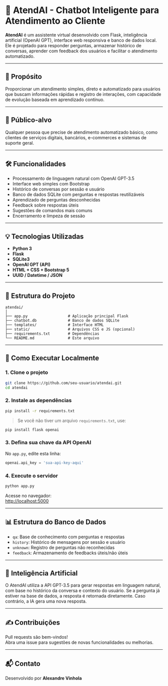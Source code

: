 
# 🤖 AtendAI - Chatbot Inteligente para Atendimento ao Cliente

**AtendAI** é um assistente virtual desenvolvido com Flask, inteligência artificial (OpenAI GPT), interface web responsiva e banco de dados local. Ele é projetado para responder perguntas, armazenar histórico de conversas, aprender com feedback dos usuários e facilitar o atendimento automatizado.

---

## 📌 Propósito

Proporcionar um atendimento simples, direto e automatizado para usuários que buscam informações rápidas e registro de interações, com capacidade de evolução baseada em aprendizado contínuo.

---

## 👥 Público-alvo

Qualquer pessoa que precise de atendimento automatizado básico, como clientes de serviços digitais, bancários, e-commerces e sistemas de suporte geral.

---

## 🛠️ Funcionalidades

- Processamento de linguagem natural com OpenAI GPT-3.5
- Interface web simples com Bootstrap
- Histórico de conversas por sessão e usuário
- Banco de dados SQLite com perguntas e respostas reutilizáveis
- Aprendizado de perguntas desconhecidas
- Feedback sobre respostas úteis
- Sugestões de comandos mais comuns
- Encerramento e limpeza de sessão

---

## 💡 Tecnologias Utilizadas

- **Python 3**
- **Flask**
- **SQLite3**
- **OpenAI GPT (API)**
- **HTML + CSS + Bootstrap 5**
- **UUID / Datetime / JSON**

---

## 📁 Estrutura do Projeto

```
atendai/
│
├── app.py                  # Aplicação principal Flask
├── chatbot.db              # Banco de dados SQLite
├── templates/              # Interface HTML
├── static/                 # Arquivos CSS e JS (opcional)
├── requirements.txt        # Dependências
└── README.md               # Este arquivo
```

---

## 🚀 Como Executar Localmente

### 1. Clone o projeto

```bash
git clone https://github.com/seu-usuario/atendai.git
cd atendai
```

### 2. Instale as dependências

```bash
pip install -r requirements.txt
```

> Se você não tiver um arquivo `requirements.txt`, use:
```bash
pip install flask openai
```

### 3. Defina sua chave da API OpenAI

No `app.py`, edite esta linha:

```python
openai.api_key = 'sua-api-key-aqui'
```

### 4. Execute o servidor

```bash
python app.py
```

Acesse no navegador:  
[http://localhost:5000](http://localhost:5000)

---

## 📊 Estrutura do Banco de Dados

- `qa`: Base de conhecimento com perguntas e respostas
- `history`: Histórico de mensagens por sessão e usuário
- `unknown`: Registro de perguntas não reconhecidas
- `feedback`: Armazenamento de feedbacks úteis/não úteis

---

## 🧠 Inteligência Artificial

O AtendAI utiliza a API GPT-3.5 para gerar respostas em linguagem natural, com base no histórico da conversa e contexto do usuário. Se a pergunta já estiver na base de dados, a resposta é retornada diretamente. Caso contrário, a IA gera uma nova resposta.

---

## ✍️ Contribuições

Pull requests são bem-vindos!  
Abra uma issue para sugestões de novas funcionalidades ou melhorias.

---

## 📬 Contato

Desenvolvido por **Alexandre Vinhola** 
